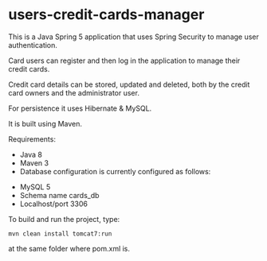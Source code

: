 # users-credit-cards-manager

This is a Java Spring 5 application that uses Spring Security to manage user authentication.

Card users can register and then log in the application to manage their credit cards.

Credit card details can be stored, updated and deleted, both by the credit card owners and the administrator user.

For persistence it uses Hibernate &amp; MySQL.

It is built using Maven.


Requirements:

* Java 8
* Maven 3
* Database configuration is currently configured as follows:
 -  MySQL 5
 -  Schema name cards_db
 -  Localhost/port 3306 
 
 
 To build and run the project, type:
 
    mvn clean install tomcat7:run
  
 at the same folder where pom.xml is.


